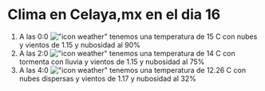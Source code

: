 # Clima en Celaya,mx en el dia 16

1. A las 0:0 !["icon weather"](http://openweathermap.org/img/w/04n.png) tenemos una temperatura de 15 C con nubes y  vientos de 1.15 y nubosidad al 90%
1. A las 2:0 !["icon weather"](http://openweathermap.org/img/w/11n.png) tenemos una temperatura de 14 C con tormenta con lluvia y  vientos de 1.15 y nubosidad al 75%
1. A las 4:0 !["icon weather"](http://openweathermap.org/img/w/03n.png) tenemos una temperatura de 12.26 C con nubes dispersas y  vientos de 1.17 y nubosidad al 32%
